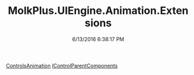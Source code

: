 ﻿---
title: MolkPlus.UIEngine.Animation.Extensions
date: 6/13/2016 6:38:17 PM
---

[ControlsAnimation](T-MolkPlus.UIEngine.Animation.Extensions.ControlsAnimation.html)
[IControlParentComponents](T-MolkPlus.UIEngine.Animation.Extensions.IControlParentComponents.html)
